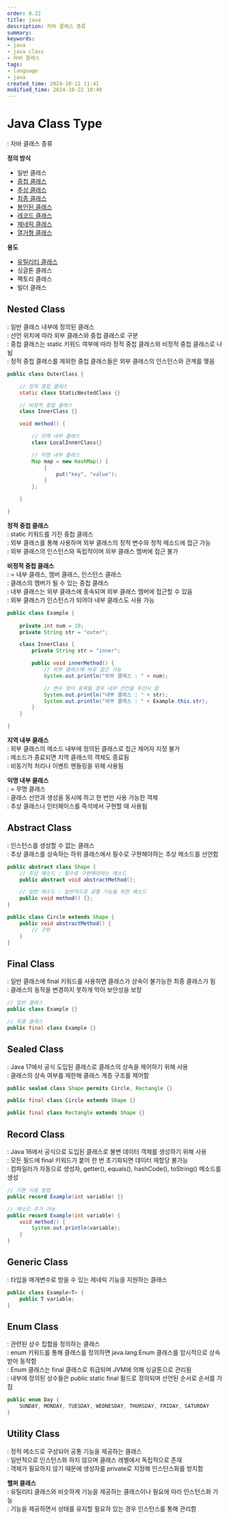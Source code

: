 ```yaml
---
order: 0.22
title: java
description: 자바 클래스 종류
summary:
keywords:
- java
- java class
- 자바 클래스
tags:
- language
- java
created_time: 2024-10-11 11:41
modified_time: 2024-10-22 10:40
---
```


# Java Class Type
: 자바 클래스 종류  

**정의 방식**
- 일반 클래스
- [중첩 클래스](#nested-class)
- [추상 클래스](#abstract-class)
- [최종 클래스](#final-class)
- [봉인된 클래스](#sealed-class)
- [레코드 클래스](#record-class)
- [제네릭 클래스](#generic-class)
- [열거형 클래스](#enum-class)

**용도**
- [유틸리티 클래스](#utility-class)
- 싱글톤 클래스
- 팩토리 클래스
- 빌더 클래스




## Nested Class
: 일반 클래스 내부에 정의된 클래스  
: 선언 위치에 따라 외부 클래스와 중첩 클래스로 구분  
: 중첩 클래스는 static 키워드 여부에 따라 정적 중첩 클래스와 비정적 중첩 클래스로 나뉨  
: 정적 중첩 클래스를 제외한 중첩 클래스들은 외부 클래스의 인스턴스와 관계를 맺음  

```java
public class OuterClass {

	// 정적 중첩 클래스
	static class StaticNestedClass {}

	// 비정적 중첩 클래스
	class InnerClass {}

	void method() {

		// 지역 내부 클래스
		class LocalInnerClass{}

		// 익명 내부 클래스
		Map map = new HashMap() {
			{
		   		put("key", "value");
			}
		};

	}

}
```


**정적 중첩 클래스**  
: static 키워드를 가진 중첩 클래스  
: 외부 클래스를 통해 사용하며 외부 클래스의 정적 변수와 정적 메소드에 접근 가능  
: 외부 클래스의 인스턴스와 독립적이며 외부 클래스 멤버에 접근 불가  



**비정적 중첩 클래스**  
: = 내부 클래스, 멤버 클래스, 인스턴스 클래스  
: 클래스의 멤버가 될 수 있는 중첩 클래스  
: 내부 클래스는 외부 클래스에 종속되며 외부 클래스 멤버에 접근할 수 있음  
: 외부 클래스가 인스턴스가 되어야 내부 클래스도 사용 가능  

```java
public class Example {
    
    private int num = 10;
    private String str = "outer";

    class InnerClass {
        private String str = "inner";

        public void innerMethod() {
            // 외부 클래스에 바로 접근 가능
            System.out.println("외부 클래스 : " + num); 

            // 변수 명이 중복될 경우 내부 선언을 우선시 함
            System.out.println("내부 클래스 : " + str);
            System.out.println("외부 클래스 : " + Example.this.str); 
        }
    }

}
```


**지역 내부 클래스**  
: 외부 클래스의 메소드 내부에 정의된 클래스로 접근 제어자 지정 불가  
: 메소드가 종료되면 지역 클래스의 객체도 종료됨  
: 비동기적 처리나 이벤트 핸들링을 위해 사용됨  


**익명 내부 클래스**  
: = 무명 클래스   
: 클래스 선언과 생성을 동시에 하고 한 번만 사용 가능한 객체  
: 추상 클래스나 인터페이스를 즉석에서 구현할 때 사용됨  



## Abstract Class
: 인스턴스를 생성할 수 없는 클래스  
: 추상 클래스를 상속하는 하위 클래스에서 필수로 구현해야하는 추상 메소드를 선언함  

```java
public abstract class Shape {
	// 추상 메소드 : 필수로 구현해야하는 메소드
	public abstract void abstractMethod();

	// 일반 메소드 : 일반적으로 공통 기능을 위한 메소드
	public void method() {};
}

public class Circle extends Shape {
	public void abstractMethod() {
		// 구현
	}
}
```



## Final Class
: 일반 클래스에 final 키워드를 사용하면 클래스가 상속이 불가능한 최종 클래스가 됨  
: 클래스의 동작을 변경하지 못하게 막아 보안성을 보장  

```java
// 일반 클래스
public class Example {}

// 최종 클래스
public final class Example {}
```



## Sealed Class
: Java 17에서 공식 도입된 클래스로 클래스의 상속을 제어하기 위해 사용  
: 클래스의 상속 여부를 제한해 클래스 계층 구조를 제어함  

```java
public sealed class Shape permits Circle, Rectangle {}

public final class Circle extends Shape {}

public final class Rectangle extends Shape {}
```



## Record Class
: Java 16에서 공식으로 도입된 클래스로 불변 데이터 객체를 생성하기 위해 사용  
: 모든 필드에 final 키워드가 붙어 한 번 초기화되면 데이터 재할당 불가능  
: 컴파일러가 자동으로 생성자, getter(), equals(), hashCode(), toString() 메소드를 생성  

```java
// 기본 사용 방법
public record Example(int variable) {}

// 메소드 추가 가능
public record Example(int variable) {
	void method() {
		System.out.println(variable);
	}
}
```



## Generic Class
: 타입을 매개변수로 받을 수 있는 제네릭 기능을 지원하는 클래스

```java
public class Example<T> {
	public T variable;
}
```



## Enum Class
: 관련된 상수 집합을 정의하는 클래스  
: enum 키워드를 통해 클래스를 정의하면 java.lang.Enum 클래스를 암시적으로 상속받아 동작함  
: Enum 클래스는 final 클래스로 취급되며 JVM에 의해 싱글톤으로 관리됨  
: 내부에 정의된 상수들은 public static final 필드로 정의되며 선언된 순서로 순서를 가짐  

```java
public enum Day { 
	SUNDAY, MONDAY, TUESDAY, WEDNESDAY, THURSDAY, FRIDAY, SATURDAY 
}
```



## Utility Class
: 정적 메소드로 구성되어 공통 기능을 제공하는 클래스  
: 일반적으로 인스턴스화 하지 않으며 클래스 레벨에서 독립적으로 존재  
: 객체가 필요하지 않기 때문에 생성자를 private로 지정해 인스턴스화를 방지함  

**헬퍼 클래스**  
: 유틸리티 클래스와 비슷하게 기능을 제공하는 클래스이나 필요에 따라 인스턴스화 가능  
: 기능을 제공하면서 상태를 유지할 필요하 있는 경우 인스턴스를 통해 관리함  